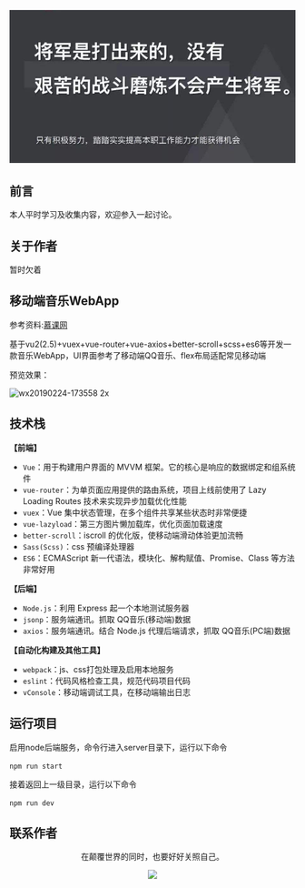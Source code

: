 ![image](./img/timg.jpg)
<br>

## 前言

本人平时学习及收集内容，欢迎参入一起讨论。

## 关于作者

暂时欠着

## 移动端音乐WebApp

参考资料:[慕课网](http://coding.imooc.com/class/107.html)

基于vu2(2.5)+vuex+vue-router+vue-axios+better-scroll+scss+es6等开发一款音乐WebApp，UI界面参考了移动端QQ音乐、flex布局适配常见移动端

预览效果：

<img width="322" alt="wx20190224-173558 2x" src="https://user-images.githubusercontent.com/6395813/53297641-3642b980-385c-11e9-96db-e11d80105f7d.png">

## 技术栈

**【前端】**

- `Vue`：用于构建用户界面的 MVVM 框架。它的核心是响应的数据绑定和组系统件
- `vue-router`：为单页面应用提供的路由系统，项目上线前使用了 Lazy Loading Routes 技术来实现异步加载优化性能
- `vuex`：Vue 集中状态管理，在多个组件共享某些状态时非常便捷
- `vue-lazyload`：第三方图片懒加载库，优化页面加载速度
- `better-scroll`：iscroll 的优化版，使移动端滑动体验更加流畅
- `Sass(Scss)`：css 预编译处理器
- `ES6`：ECMAScript 新一代语法，模块化、解构赋值、Promise、Class 等方法非常好用

**【后端】**

- `Node.js`：利用 Express 起一个本地测试服务器
- `jsonp`：服务端通讯。抓取 QQ音乐(移动端)数据
- `axios`：服务端通讯。结合 Node.js 代理后端请求，抓取 QQ音乐(PC端)数据

**【自动化构建及其他工具】**

- `webpack`：js、css打包处理及启用本地服务
- `eslint`：代码风格检查工具，规范代码项目代码
- `vConsole`：移动端调试工具，在移动端输出日志

## 运行项目

启用node后端服务，命令行进入server目录下，运行以下命令

```npm run start```

接着返回上一级目录，运行以下命令

```npm run dev```
## 联系作者

<div align="center">
    <p>
        在颠覆世界的同时，也要好好关照自己。
    </p>
    <img src="./img/contact.png" />
</div>
